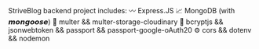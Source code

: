StriveBlog backend project includes:
	〰️ Express.JS
 	📈 MongoDB (with 𝙢𝙤𝙣𝙜𝙤𝙤𝙨𝙚)
	📎 multer && multer-storage-cloudinary
 	🔑 bcryptjs && jsonwebtoken && passport && passport-google-oAuth20
	⚙️ cors && dotenv && nodemon
